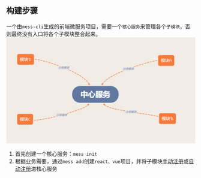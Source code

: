 ## 构建步骤
一个由`mess-cli`生成的前端微服务项目，需要一个`核心服务`来管理各个`子模块`，否则最终没有入口将各个子模块整合起来。  
![核心服务](./center.png)

1. 首先创建一个核心服务：`mess init`
2. 根据业务需要，通过`mess add`创建`react、vue`项目，并将子模块<span class="important"><a href='/#/registerSubModule'>手动注册</a></span>或<span class="important"><a href='/#/registerSubModule'>自动注册</a></span>进核心服务